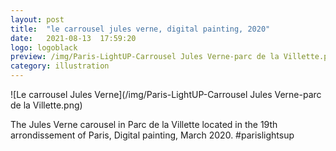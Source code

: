 ```yaml
---
layout: post
title:  "le carrousel jules verne, digital painting, 2020"
date:   2021-08-13  17:59:20
logo: logoblack
preview: /img/Paris-LightUP-Carrousel Jules Verne-parc de la Villette.png
category: illustration
---
```


![Le carrousel Jules Verne](/img/Paris-LightUP-Carrousel Jules Verne-parc de la Villette.png) 

The Jules Verne carousel in Parc de la Villette located in the 19th arrondissement of Paris, Digital painting, March 2020. #parislightsup
